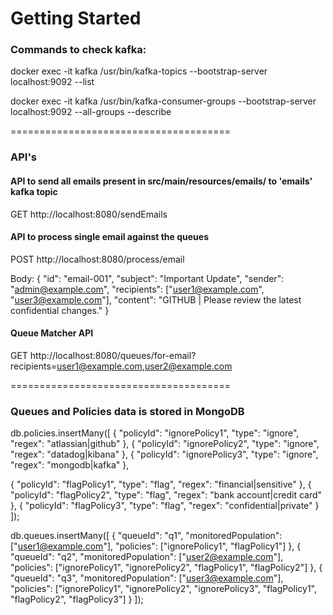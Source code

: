 # Getting Started

### Commands to check kafka:
docker exec -it kafka /usr/bin/kafka-topics --bootstrap-server localhost:9092 --list

docker exec -it kafka /usr/bin/kafka-consumer-groups --bootstrap-server localhost:9092 --all-groups --describe

======================================
### API's

#### API to send all emails present in src/main/resources/emails/ to 'emails' kafka topic

GET http://localhost:8080/sendEmails

#### API to process single email against the queues

POST http://localhost:8080/process/email

Body:
{
"id": "email-001",
"subject": "Important Update",
"sender": "admin@example.com",
"recipients": ["user1@example.com", "user3@example.com"],
"content": "GITHUB | Please review the latest confidential changes."
}


#### Queue Matcher API

GET http://localhost:8080/queues/for-email?recipients=user1@example.com,user2@example.com


======================================

### Queues and Policies data is stored in MongoDB

db.policies.insertMany([
{ "policyId": "ignorePolicy1", "type": "ignore", "regex": "atlassian|github" },
{ "policyId": "ignorePolicy2", "type": "ignore", "regex": "datadog|kibana" },
{ "policyId": "ignorePolicy3", "type": "ignore", "regex": "mongodb|kafka" },

{ "policyId": "flagPolicy1", "type": "flag", "regex": "financial|sensitive" },
{ "policyId": "flagPolicy2", "type": "flag", "regex": "bank account|credit card" },
{ "policyId": "flagPolicy3", "type": "flag", "regex": "confidential|private" }
]);


db.queues.insertMany([
{
"queueId": "q1",
"monitoredPopulation": ["user1@example.com"],
"policies": ["ignorePolicy1", "flagPolicy1"]
},
{
"queueId": "q2",
"monitoredPopulation": ["user2@example.com"],
"policies": ["ignorePolicy1", "ignorePolicy2", "flagPolicy1", "flagPolicy2"]
},
{
"queueId": "q3",
"monitoredPopulation": ["user3@example.com"],
"policies": ["ignorePolicy1", "ignorePolicy2", "ignorePolicy3", "flagPolicy1", "flagPolicy2", "flagPolicy3"]
}
]);


